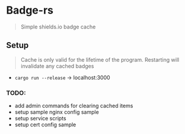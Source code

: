# Badge-rs

> Simple shields.io badge cache

## Setup

> Cache is only valid for the lifetime of the program. Restarting will invalidate any cached badges

* `cargo run --release` -> localhost:3000


### TODO:

* add admin commands for clearing cached items
* setup sample nginx config sample
* setup service scripts
* setup cert config sample

